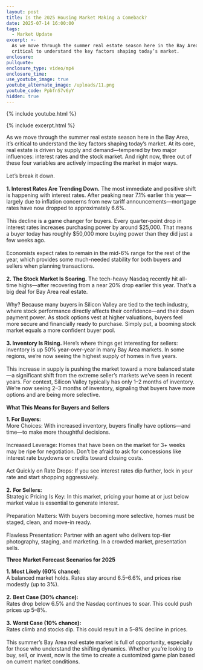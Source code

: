 ```yaml
---
layout: post
title: Is the 2025 Housing Market Making a Comeback?
date: 2025-07-14 16:00:00
tags:
  - Market Update
excerpt: >-
  As we move through the summer real estate season here in the Bay Area, it’s
  critical to understand the key factors shaping today’s market.
enclosure:
pullquote:
enclosure_type: video/mp4
enclosure_time:
use_youtube_image: true
youtube_alternate_image: /uploads/11.png
youtube_code: PpbfnS7v6yY
hidden: true
---
```

{% include youtube.html %}

{% include excerpt.html %}

As we move through the summer real estate season here in the Bay Area, it’s critical to understand the key factors shaping today’s market. At its core, real estate is driven by supply and demand—tempered by two major influences: interest rates and the stock market. And right now, three out of these four variables are actively impacting the market in major ways.<br><br>Let’s break it down.<br><br>**1\. Interest Rates Are Trending Down.** The most immediate and positive shift is happening with interest rates. After peaking near 7.1% earlier this year—largely due to inflation concerns from new tariff announcements—mortgage rates have now dropped to approximately 6.6%.<br><br>This decline is a game changer for buyers. Every quarter-point drop in interest rates increases purchasing power by around $25,000. That means a buyer today has roughly $50,000 more buying power than they did just a few weeks ago.<br><br>Economists expect rates to remain in the mid-6% range for the rest of the year, which provides some much-needed stability for both buyers and sellers when planning transactions.<br><br>**2\. The Stock Market Is Soaring.** The tech-heavy Nasdaq recently hit all-time highs—after recovering from a near 20% drop earlier this year. That’s a big deal for Bay Area real estate.<br><br>Why? Because many buyers in Silicon Valley are tied to the tech industry, where stock performance directly affects their confidence—and their down payment power. As stock options vest at higher valuations, buyers feel more secure and financially ready to purchase. Simply put, a booming stock market equals a more confident buyer pool.<br><br>**3\. Inventory Is Rising.** Here’s where things get interesting for sellers: inventory is up 50% year-over-year in many Bay Area markets. In some regions, we’re now seeing the highest supply of homes in five years.<br><br>This increase in supply is pushing the market toward a more balanced state—a significant shift from the extreme seller’s markets we’ve seen in recent years. For context, Silicon Valley typically has only 1–2 months of inventory. We’re now seeing 2–3 months of inventory, signaling that buyers have more options and are being more selective.<br><br>**What This Means for Buyers and Sellers**

**1\. For Buyers:**<br>More Choices: With increased inventory, buyers finally have options—and time—to make more thoughtful decisions.<br><br>Increased Leverage: Homes that have been on the market for 3+ weeks may be ripe for negotiation. Don’t be afraid to ask for concessions like interest rate buydowns or credits toward closing costs.<br><br>Act Quickly on Rate Drops: If you see interest rates dip further, lock in your rate and start shopping aggressively.<br><br>**2\.** **For Sellers:**<br>Strategic Pricing Is Key: In this market, pricing your home at or just below market value is essential to generate interest.<br><br>Preparation Matters: With buyers becoming more selective, homes must be staged, clean, and move-in ready.<br><br>Flawless Presentation: Partner with an agent who delivers top-tier photography, staging, and marketing. In a crowded market, presentation sells.

**Three Market Forecast Scenarios for 2025**

**1\. Most Likely (60% chance)**:<br>A balanced market holds. Rates stay around 6.5–6.6%, and prices rise modestly (up to 3%).<br><br>**2\.** **Best Case (30% chance):**<br>Rates drop below 6.5% and the Nasdaq continues to soar. This could push prices up 5–8%.<br><br>**3\.** **Worst Case (10% chance):**<br>Rates climb and stocks dip. This could result in a 5–8% decline in prices.<br><br>This summer’s Bay Area real estate market is full of opportunity, especially for those who understand the shifting dynamics. Whether you’re looking to buy, sell, or invest, now is the time to create a customized game plan based on current market conditions.